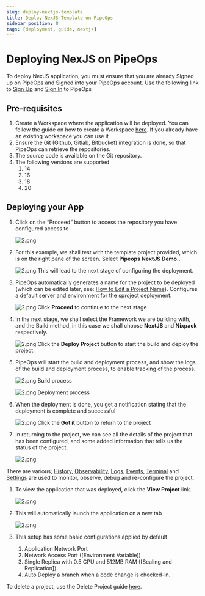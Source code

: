 ```yaml
---
slug: deploy-nextjs-template
title: Deploy NexJS Template on PipeOps
sidebar_position: 8
tags: [deployment, guide, nextjs]
---
```


# Deploying NexJS on PipeOps

To deploy NexJS application, you must ensure that you are already Signed up on PipeOps and Signed into your PipeOps account.
Use the following link to [Sign Up](https://console.pipeops.io/auth/signup) and [Sign In](https://console.pipeops.io/auth/signin) to PipeOps

## Pre-requisites

1. Create a Workspace where the application will be deployed. You can follow the guide on how to create a Workspace [here](/docs/Collaboration/workspaces#creating-a-new-workspace). If you already have an existing workspace you can use it
1. Ensure the Git (Github, Gitlab, Bitbucket) integration is done, so that PipeOps can retrieve the repositories.
1. The source code is available on the Git repository.
1. The following versions are supported
   1. 14
   1. 16
   1. 18
   1. 20

## Deploying your App

1. Click on the “Proceed” button to access the repository you have configured access to

   ![2.png](https://pub-30c11acc143348fcae20835653c5514d.r2.dev//20/35/proceed_410aed9401.png)

1. For this example, we shall test with the template project provided, which is on the right pane of the screen. Select **Pipeops NextJS Demo.**.

   ![2.png](https://pub-30c11acc143348fcae20835653c5514d.r2.dev//20/35/template_c7561df80b.png)
   This will lead to the next stage of configuring the deployment.

1. PipeOps automatically generates a name for the project to be deployed (which can be edited later, see: [How to Edit a Project Name](/docs/User%20Guides/Project/project-setting#general-settings)). Configures a default server and environment for the sproject deployment.

   ![2.png](https://pub-30c11acc143348fcae20835653c5514d.r2.dev//20/35/summary_8b19b61bb6.png)
   Click **Proceed** to continue to the next stage

1. In the next stage, we shall select the Framework we are building with, and the Build method, in this case we shall choose **NextJS** and **Nixpack** respectively.

   ![2.png](https://pub-30c11acc143348fcae20835653c5514d.r2.dev//20/35/build_Settings_66afc8e813.png)
   Click the **Deploy Project** button to start the build and deploy the project.

1. PipeOps will start the build and deployment process, and show the logs of the build and deployment process, to enable tracking of the process.

   ![2.png](https://pub-30c11acc143348fcae20835653c5514d.r2.dev//20/35/build_Logs_d7cdb4958e.png)
   Build process

   ![2.png](https://pub-30c11acc143348fcae20835653c5514d.r2.dev//20/35/deployed_c86e318784.png)
   Deployment process

1. When the deployment is done, you get a notification stating that the deployment is complete and successful

   ![2.png](https://pub-30c11acc143348fcae20835653c5514d.r2.dev//20/35/deployed_Modal_8ad6a070dd.png)
   Click the **Got it** button to return to the project

1. In returning to the project, we can see all the details of the project that has been configured, and some added information that tells us the status of the project.

   ![2.png](https://pub-30c11acc143348fcae20835653c5514d.r2.dev//20/35/overview_ebc3bc62d7.png)

There are various; [History](/docs/User%20Guides/Project/project-history), [Observability](/docs/User%20Guides/Deploy%20On/Cloud%20Provider/cluster_observability.md), [Logs](/docs/User%20Guides/Project/logs-and-events#accessing-logs), [Events](/docs/User%20Guides/Project/logs-and-events#accessing-events), [Terminal](/docs/User%20Guides/Project/terminal.md) and [Settings](/docs/User%20Guides/Project/project-setting) are used to monitor, observe, debug and re-configure the project.

1. To view the application that was deployed, click the **View Project** link.

   ![2.png](https://pub-30c11acc143348fcae20835653c5514d.r2.dev//20/35/view_Project_513c97b6f1.png)

1. This will automatically launch the application on a new tab

   ![2.png](https://pub-30c11acc143348fcae20835653c5514d.r2.dev//20/35/sample_f4e8c61a43.png)

1. This setup has some basic configurations applied by default
   1. Application Network Port
   1. Network Access Port ([Environment Variable])
   1. Single Replica with 0.5 CPU and 512MB RAM ([Scaling and Replication])
   1. Auto Deploy a branch when a code change is checked-in.

To delete a project, use the Delete Project guide [here](/docs/User%20Guides/Project/project-actions#delete-project).
